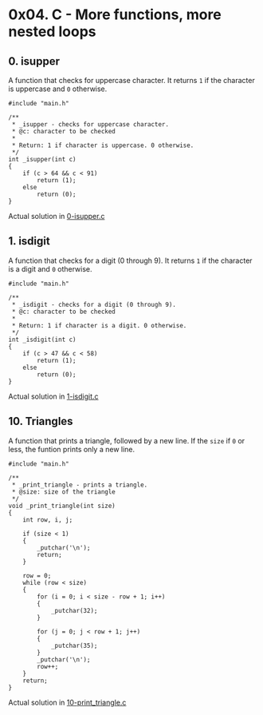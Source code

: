# 0x04. C - More functions, more nested loops

## 0. isupper

A function that checks for uppercase character. It returns `1` if the character is uppercase and `0` otherwise.

```
#include "main.h"

/**
 * _isupper - checks for uppercase character.
 * @c: character to be checked
 *
 * Return: 1 if character is uppercase. 0 otherwise.
 */
int _isupper(int c)
{
	if (c > 64 && c < 91)
		return (1);
	else
		return (0);
}
```

Actual solution in [0-isupper.c](./0-isupper.c)

## 1. isdigit 

A function that checks for a digit (0 through 9). It returns `1` if the character is a digit and `0` otherwise.

```
#include "main.h"

/**
 * _isdigit - checks for a digit (0 through 9).
 * @c: character to be checked
 *
 * Return: 1 if character is a digit. 0 otherwise.
 */
int _isdigit(int c)
{
	if (c > 47 && c < 58)
		return (1);
	else
		return (0);
}
```

Actual solution in [1-isdigit.c](./1-isdigit.c)

## 10. Triangles

A function that prints a triangle, followed by a new line. If the `size` if `0` or less, the funtion prints only a new line. 

```
#include "main.h"

/**
 * _print_triangle - prints a triangle.
 * @size: size of the triangle 
 */
void _print_triangle(int size)
{
	int row, i, j;

	if (size < 1)
	{
		_putchar('\n');
		return;
	}
	
	row = 0;
	while (row < size)
	{
		for (i = 0; i < size - row + 1; i++)
		{
			_putchar(32);
		}

		for (j = 0; j < row + 1; j++)
		{
			_putchar(35);
		}
		_putchar('\n');
		row++;
	}
	return;
}
```

Actual solution in [10-print_triangle.c](./10-print_triangle.c)
